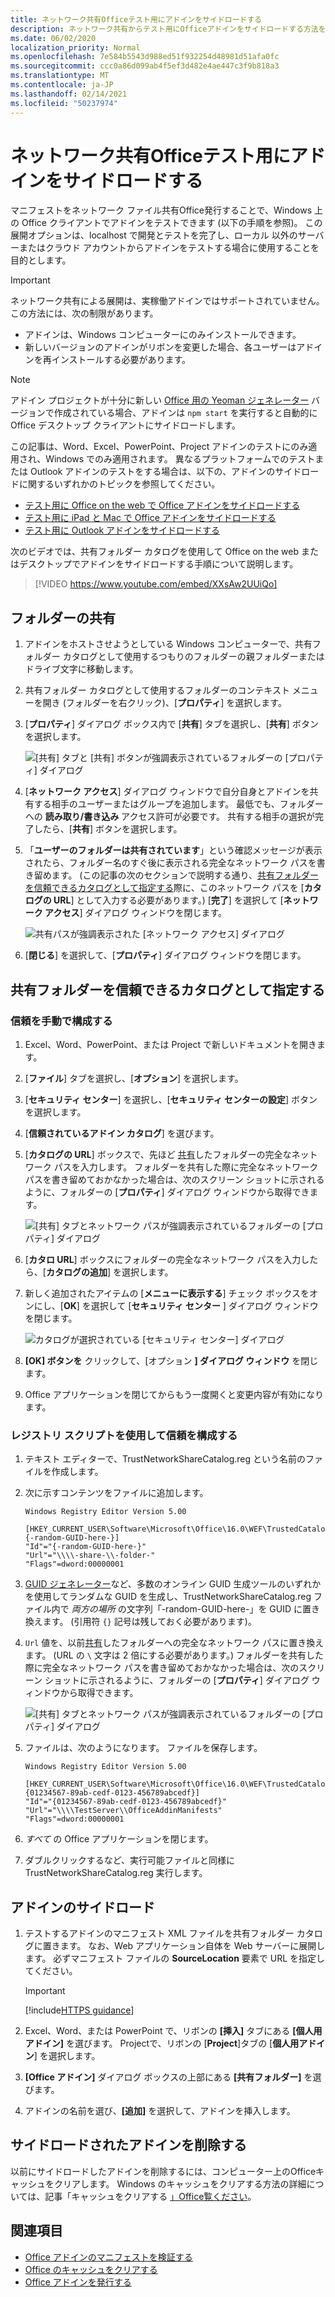 ```yaml
---
title: ネットワーク共有Officeテスト用にアドインをサイドロードする
description: ネットワーク共有からテスト用にOfficeアドインをサイドロードする方法を学習する
ms.date: 06/02/2020
localization_priority: Normal
ms.openlocfilehash: 7e584b5543d988ed51f932254d48981d51afa0fc
ms.sourcegitcommit: ccc0a86d099ab4f5ef3d482e4ae447c3f9b818a3
ms.translationtype: MT
ms.contentlocale: ja-JP
ms.lasthandoff: 02/14/2021
ms.locfileid: "50237974"
---
```

# <a name="sideload-office-add-ins-for-testing-from-a-network-share"></a>ネットワーク共有Officeテスト用にアドインをサイドロードする

マニフェストをネットワーク ファイル共有Office発行することで、Windows 上の Office クライアントでアドインをテストできます (以下の手順を参照)。 この展開オプションは、localhost で開発とテストを完了し、ローカル 以外のサーバーまたはクラウド アカウントからアドインをテストする場合に使用することを目的とします。

> [!IMPORTANT]
> ネットワーク共有による展開は、実稼働アドインではサポートされていません。この方法には、次の制限があります。
> 
> - アドインは、Windows コンピューターにのみインストールできます。
> - 新しいバージョンのアドインがリボンを変更した場合、各ユーザーはアドインを再インストールする必要があります。


> [!NOTE]
> アドイン プロジェクトが十分に新しい [Office 用の Yeoman ジェネレーター](https://github.com/OfficeDev/generator-office) バージョンで作成されている場合、アドインは `npm start` を実行すると自動的に Office デスクトップ クライアントにサイドロードします。

この記事は、Word、Excel、PowerPoint、Project アドインのテストにのみ適用され、Windows でのみ適用されます。 異なるプラットフォームでのテストまたは Outlook アドインのテストをする場合は、以下の、アドインのサイドロードに関するいずれかのトピックを参照してください。

- [テスト用に Office on the web で Office アドインをサイドロードする](sideload-office-add-ins-for-testing.md)
- [テスト用に iPad と Mac で Office アドインをサイドロードする](sideload-an-office-add-in-on-ipad-and-mac.md)
- [テスト用に Outlook アドインをサイドロードする](../outlook/sideload-outlook-add-ins-for-testing.md)

次のビデオでは、共有フォルダー カタログを使用して Office on the web またはデスクトップでアドインをサイドロードする手順について説明します。  

> [!VIDEO https://www.youtube.com/embed/XXsAw2UUiQo]

## <a name="share-a-folder"></a>フォルダーの共有

1. アドインをホストさせようとしている Windows コンピューターで、共有フォルダー カタログとして使用するつもりのフォルダーの親フォルダーまたはドライブ文字に移動します。

2. 共有フォルダー カタログとして使用するフォルダーのコンテキスト メニューを開き (フォルダーを右クリック)、[**プロパティ**] を選択します。

3. [**プロパティ**] ダイアログ ボックス内で [**共有**] タブを選択し、[**共有**] ボタンを選択します。

    ![[共有] タブと [共有] ボタンが強調表示されているフォルダーの [プロパティ] ダイアログ](../images/sideload-windows-properties-dialog.png)

4. [**ネットワーク アクセス**] ダイアログ ウィンドウで自分自身とアドインを共有する相手のユーザーまたはグループを追加します。 最低でも、フォルダーへの **読み取り/書き込み** アクセス許可が必要です。 共有する相手の選択が完了したら、[**共有**] ボタンを選択します。

5. 「**ユーザーのフォルダーは共有されています**」という確認メッセージが表示されたら、フォルダー名のすぐ後に表示される完全なネットワーク パスを書き留めます。 (この記事の次のセクションで説明する通り、[共有フォルダーを信頼できるカタログとして指定する](#specify-the-shared-folder-as-a-trusted-catalog)際に、このネットワーク パスを [**カタログの URL**] として入力する必要があります。) [**完了**] を選択して [**ネットワーク アクセス**] ダイアログ ウィンドウを閉じます。

   ![共有パスが強調表示された [ネットワーク アクセス] ダイアログ](../images/sideload-windows-network-access-dialog.png)

6. [**閉じる**] を選択して、[**プロパティ**] ダイアログ ウィンドウを閉じます。

## <a name="specify-the-shared-folder-as-a-trusted-catalog"></a>共有フォルダーを信頼できるカタログとして指定する

### <a name="configure-the-trust-manually"></a>信頼を手動で構成する

1. Excel、Word、PowerPoint、または Project で新しいドキュメントを開きます。

2. [**ファイル**] タブを選択し、[**オプション**] を選択します。

3. [**セキュリティ センター**] を選択し、[**セキュリティ センターの設定**] ボタンを選択します。

4. [**信頼されているアドイン カタログ**] を選びます。

5. [**カタログの URL**] ボックスで、先ほど [共有](#share-a-folder)したフォルダーの完全なネットワーク パスを入力します。 フォルダーを共有した際に完全なネットワーク パスを書き留めておかなかった場合は、次のスクリーン ショットに示されるように、フォルダーの [**プロパティ**] ダイアログ ウィンドウから取得できます。

    ![[共有] タブとネットワーク パスが強調表示されているフォルダーの [プロパティ] ダイアログ](../images/sideload-windows-properties-dialog-2.png)

6. [**カタロ URL**] ボックスにフォルダーの完全なネットワーク パスを入力したら、[**カタログの追加**] を選択します。

7. 新しく追加されたアイテムの [**メニューに表示する**] チェック ボックスをオンにし、[**OK**] を選択して [**セキュリティ センター** ] ダイアログ ウィンドウを閉じます。 

    ![カタログが選択されている [セキュリティ センター] ダイアログ](../images/sideload-windows-trust-center-dialog.png)

8. **[OK] ボタンを** クリックして、[オプション **] ダイアログ ウィンドウ** を閉じます。

9. Office アプリケーションを閉じてからもう一度開くと変更内容が有効になります。

### <a name="configure-the-trust-with-a-registry-script"></a>レジストリ スクリプトを使用して信頼を構成する

1. テキスト エディターで、TrustNetworkShareCatalog.reg という名前のファイルを作成します。

2. 次に示すコンテンツをファイルに追加します。

    ```text
    Windows Registry Editor Version 5.00

    [HKEY_CURRENT_USER\Software\Microsoft\Office\16.0\WEF\TrustedCatalogs\{-random-GUID-here-}]
    "Id"="{-random-GUID-here-}"
    "Url"="\\\\-share-\\-folder-"
    "Flags"=dword:00000001
    ```
3. [GUID ジェネレーター](https://guidgenerator.com/)など、多数のオンライン GUID 生成ツールのいずれかを使用してランダムな GUID を生成し、TrustNetworkShareCatalog.reg ファイル内で *両方の場所* の文字列「-random-GUID-here-」を GUID に置き換えます。 (引用符 `{}` 記号は残しておく必要があります)。

4. `Url` 値を、以前[共有](#share-a-folder)したフォルダーへの完全なネットワーク パスに置き換えます。 (URL の `\` 文字は 2 倍にする必要があります。) フォルダーを共有した際に完全なネットワーク パスを書き留めておかなかった場合は、次のスクリーン ショットに示されるように、フォルダーの [**プロパティ**] ダイアログ ウィンドウから取得できます。

    ![[共有] タブとネットワーク パスが強調表示されているフォルダーの [プロパティ] ダイアログ](../images/sideload-windows-properties-dialog-2.png)

5. ファイルは、次のようになります。 ファイルを保存します。

    ```text
    Windows Registry Editor Version 5.00

    [HKEY_CURRENT_USER\Software\Microsoft\Office\16.0\WEF\TrustedCatalogs\{01234567-89ab-cedf-0123-456789abcedf}]
    "Id"="{01234567-89ab-cedf-0123-456789abcedf}"
    "Url"="\\\\TestServer\\OfficeAddinManifests"
    "Flags"=dword:00000001
    ```

6. *すべて* の Office アプリケーションを閉じます。

7. ダブルクリックするなど、実行可能ファイルと同様に TrustNetworkShareCatalog.reg 実行します。

## <a name="sideload-your-add-in"></a>アドインのサイドロード

1. テストするアドインのマニフェスト XML ファイルを共有フォルダー カタログに置きます。 なお、Web アプリケーション自体を Web サーバーに展開します。 必ずマニフェスト ファイルの **SourceLocation** 要素で URL を指定してください。

    > [!IMPORTANT]
    > [!include[HTTPS guidance](../includes/https-guidance.md)]

2. Excel、Word、または PowerPoint で、リボンの **[挿入]** タブにある **[個人用アドイン]** を選びます。 Projectで、リボンの [**Project**]タブの [**個人用アドイン**] を選択します。

3. **[Office アドイン]** ダイアログ ボックスの上部にある **[共有フォルダー]** を選びます。

4. アドインの名前を選び、**[追加]** を選択して、アドインを挿入します。

## <a name="remove-a-sideloaded-add-in"></a>サイドロードされたアドインを削除する

以前にサイドロードしたアドインを削除するには、コンピューター上のOfficeキャッシュをクリアします。 Windows のキャッシュをクリアする方法の詳細については、記事「キャッシュをクリアする [」Office覧ください](clear-cache.md#clear-the-office-cache-on-windows)。

## <a name="see-also"></a>関連項目

- [Office アドインのマニフェストを検証する](troubleshoot-manifest.md)
- [Office のキャッシュをクリアする](clear-cache.md)
- [Office アドインを発行する](../publish/publish.md)

